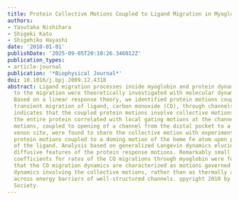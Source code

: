 ```yaml
---
title: Protein Collective Motions Coupled to Ligand Migration in Myoglobin
authors:
- Yasutaka Nishihara
- Shigeki Kato
- Shigehiko Hayashi
date: '2010-01-01'
publishDate: '2025-09-05T20:10:26.346012Z'
publication_types:
- article-journal
publication: '*Biophysical Journal*'
doi: 10.1016/j.bpj.2009.12.4318
abstract: Ligand migration processes inside myoglobin and protein dynamics coupled
  to the migration were theoretically investigated with molecular dynamics simulations.
  Based on a linear response theory, we identified protein motions coupled to the
  transient migration of ligand, carbon monoxide (CO), through channels. The result
  indicates that the coupled protein motions involve collective motions extended over
  the entire protein correlated with local gating motions at the channels. Protein
  motions, coupled to opening of a channel from the distal pocket to a neighboring
  xenon site, were found to share the collective motion with experimentally observed
  protein motions coupled to a doming motion of the heme Fe atom upon photodissociation
  of the ligand. Analysis based on generalized Langevin dynamics elucidated slow and
  diffusive features of the protein response motions. Remarkably small transmission
  coefficients for rates of the CO migrations through myoglobin were found, suggesting
  that the CO migration dynamics are characterized as motions governed by the protein
  dynamics involving the collective motions, rather than as thermally activated transitions
  across energy barriers of well-structured channels. o̧pyright 2010 by the Biophysical
  Society.
---
```

